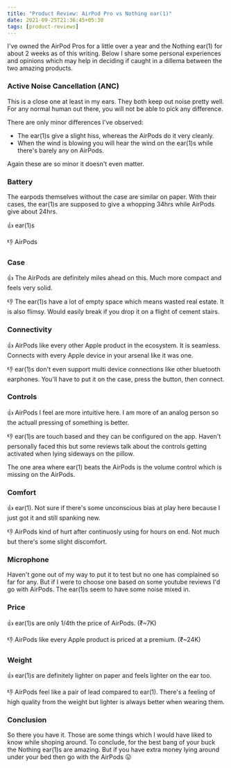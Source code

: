 ```yaml
---
title: "Product Review: AirPod Pro vs Nothing ear(1)"
date: 2021-09-25T21:36:45+05:30
tags: [product-reviews]
---
```


I've owned the AirPod Pros for a little over a year and the Nothing ear(1) for about 2 weeks as of this writing. Below I share some personal experiences and opinions which may help in deciding if caught in a dillema between the two amazing products.

### Active Noise Cancellation (ANC)
This is a close one at least in my ears. They both keep out noise pretty well. For any normal human out there, you will not be able to pick any difference.

There are only minor differences I've observed:
* The ear(1)s give a slight hiss, whereas the AirPods do it very cleanly.
* When the wind is blowing you will hear the wind on the ear(1)s while there's barely any on AirPods.

Again these are so minor it doesn't even matter.

### Battery

The earpods themselves without the case are similar on paper. With their cases, the ear(1)s are supposed to give a whopping 34hrs while AirPods give about 24hrs.

👍 ear(1)s

👎 AirPods

### Case
👍 The AirPods are definitely miles ahead on this. Much more compact and feels very solid.

👎 The ear(1)s have a lot of empty space which means wasted real estate. It is also flimsy. Would easily break if you drop it on a flight of cement stairs.

### Connectivity
👍 AirPods like every other Apple product in the ecosystem. It is seamless. Connects with every Apple device in your arsenal like it was one.

👎 ear(1)s don't even support multi device connections like other bluetooth earphones. You'll have to put it on the case, press the button, then connect.

### Controls
👍 AirPods I feel are more intuitive here. I am more of an analog person so the actuall pressing of something is better.

👎 ear(1)s are touch based and they can be configured on the app. Haven't personally faced this but some reviews talk about the controls getting activated when lying sideways on the pillow.

The one area where ear(1) beats the AirPods is the volume control which is missing on the AirPods.

### Comfort
👍 ear(1). Not sure if there's some unconscious bias at play here because I just got it and still spanking new.

👎 AirPods kind of hurt after continuosly using for hours on end. Not much but there's some slight discomfort.

### Microphone
Haven't gone out of my way to put it to test but no one has complained so far for any. But if I were to choose one based on some youtube reviews I'd go with AirPods. The ear(1)s seem to have some noise mixed in.

### Price
👍 ear(1)s are only 1/4th the price of AirPods. (₹~7K)

👎 AirPods like every Apple product is priced at a premium. (₹~24K)

### Weight
👍 ear(1)s are definitely lighter on paper and feels lighter on the ear too.

👎 AirPods feel like a pair of lead compared to ear(1). There's a feeling of high quality from the weight but lighter is always better when wearing them.

### Conclusion
So there you have it. Those are some things which I would have liked to know while shoping around. To conclude, for the best bang of your buck the Nothing ear(1)s are amazing. But if you have extra money lying around under your bed then go with the AirPods 😛
